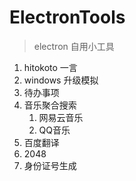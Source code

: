 # ElectronTools
> electron 自用小工具

1. hitokoto 一言
2. windows 升级模拟
3. 待办事项
4. 音乐聚合搜索
    1. 网易云音乐
    2. QQ音乐
5. 百度翻译
6. 2048
7. 身份证号生成